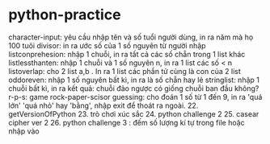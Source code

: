 # python-practice
character-input: yêu cầu nhập tên và số tuổi người dùng, in ra năm mà họ 100 tuôi
divisor: in ra ước số của 1 số nguyên từ người nhập
listconprehesion: nhập 1 chuỗi, in ra tất cả các số chẵn trong 1 list khác
listlessthanten: nhập 1 chuỗi và 1 số nguyên n, in ra 1 list các số < n
listoverlap: cho 2 list a,b . In ra 1 list các phần tử cùng là con của 2 list
oddoreven: nhập 1 số nguyên bất kì, in ra là số chẵn hay lẻ
stringlist: nhập 1 chuỗi bất kì, in ra kết quả: chuỗi đảo ngược có giống chuỗi ban đầu không?
r-p-s: game rock-paper-scisor
guessing: cho đoán 1 số từ 1 đến 9, in ra 'quá lớn' 'quá nhỏ' hay 'bằng', nhập exit để thoát ra ngoài.
22. getVersionOfPython
23. trò chơi xúc sắc
24. python challenge 2
25. casear cipher ver 2
26. python challenge 3 : đếm số lượng kí tự trong file hoặc nhập vào
